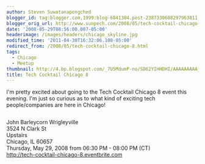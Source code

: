```yaml
---
author: Steven Suwatanapongched
blogger_id: tag:blogger.com,1999:blog-6841384.post-2387330688297963811
blogger_orig_url: http://www.sunpech.com/2008/05/tech-cocktail-chicago-8.html
date: '2008-05-29T08:56:00.007-05:00'
headerimage: /images/headers/chicago_skyline.jpg
modified_time: '2011-04-30T16:32:06.108-05:00'
redirect_from: /2008/05/tech-cocktail-chicago-8.html
tags:
  - Chicago
  - Meetup
thumbnail: http://4.bp.blogspot.com/_7U5MdumP-no/SD62YIHHDHI/AAAAAAAAAjY/1VIo7fli2ks/s600/112682035.jpg
title: Tech Cocktail Chicago 8
---
```



I'm pretty excited about going to the Tech Cocktail Chicago 8 event this evening.  I'm just so curious as to what kind of exciting tech people/companies are here in Chicago!

<a href="http://www.techcocktail.com"><img   src="http://4.bp.blogspot.com/_7U5MdumP-no/SD62YIHHDHI/AAAAAAAAAjY/1VIo7fli2ks/s400/112682035.jpg" alt="" border="0"  id="BLOGGER_PHOTO_ID_5205798744897293426" /></a>

John Barleycorn Wrigleyville<br />
3524 N Clark St<br />
Upstairs<br />
Chicago, IL 60657 <br />
Thursday, May 29, 2008 from 06:30 PM - 08:00 PM (CT)<br />
<a href="http://tech-cocktail-chicago-8.eventbrite.com/">http://tech-cocktail-chicago-8.eventbrite.com</a>